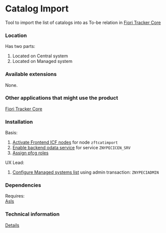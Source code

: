 # Catalog Import

Tool to import the list of catalogs into as To-be relation in [Fiori Tracker Core](/ft-core.md)

### Location
Has two parts:
1. Located on Central system
2. Located on Managed system

### Available extensions
None.

### Other applications that might use the product
[Fiori Tracker Core](/ft-core.md)

### Installation 

Basis:
1. [Activate Frontend ICF nodes](/inst/step-2.md) for node `zftcatimport`
2. [Enable backend odata service](/inst/step-3.md) for service `ZNYPECICEN_SRV`
3. [Assign pfcg roles](/inst/step-3.md)

UX Lead:
1. [Configure Managed systems list](/inst-ux/step-1.md) using admin transaction: `ZNYPECIADMIN`

### Dependencies
Requires:  
[AsIs](asis.md)

### Technical information
[Details](/ci-tech.md)


